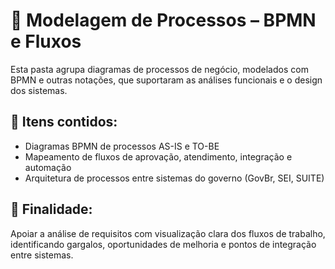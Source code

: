 # 🔄 Modelagem de Processos – BPMN e Fluxos

Esta pasta agrupa diagramas de processos de negócio, modelados com BPMN e outras notações, que suportaram as análises funcionais e o design dos sistemas.

## 📌 Itens contidos:
- Diagramas BPMN de processos AS-IS e TO-BE
- Mapeamento de fluxos de aprovação, atendimento, integração e automação
- Arquitetura de processos entre sistemas do governo (GovBr, SEI, SUITE)

## 🎯 Finalidade:
Apoiar a análise de requisitos com visualização clara dos fluxos de trabalho, identificando gargalos, oportunidades de melhoria e pontos de integração entre sistemas.


